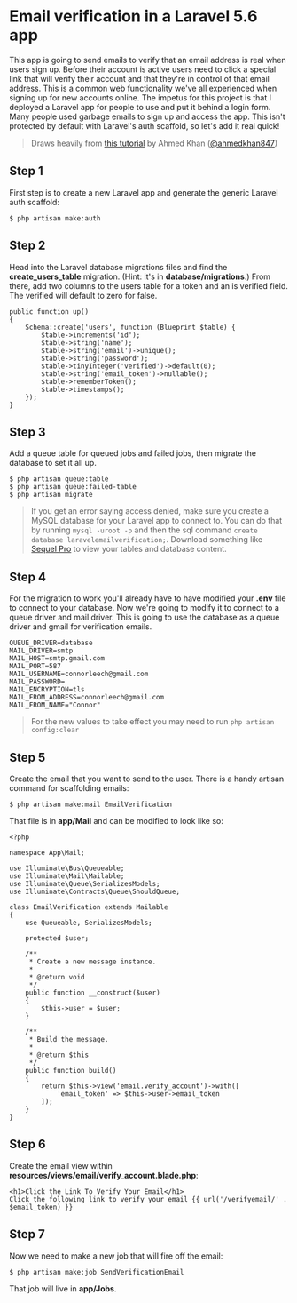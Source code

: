 # Email verification in a Laravel 5.6 app

This app is going to send emails to verify that an email address is real when users sign up. Before their account is active users need
to click a special link that will verify their account and that they're in control of that email address. This is a common 
web functionality we've all experienced when signing up for new accounts online. The impetus for this project is that I deployed 
a Laravel app for people to use and put it behind a login form. Many people used garbage emails to sign up and access the app. 
This isn't protected by default with Laravel's auth scaffold, so let's add it real quick!

> Draws heavily from [this tutorial](https://hackernoon.com/how-to-use-queue-in-laravel-5-4-for-email-verification-3617527a7dbf) by Ahmed Khan ([@ahmedkhan847](https://github.com/ahmedkhan847))

## Step 1

First step is to create a new Laravel app and generate the generic Laravel auth scaffold:

```
$ php artisan make:auth
```

## Step 2

Head into the Laravel database migrations files and find the **create_users_table** migration. (Hint: it's in **database/migrations**.) 
From there, add two columns to the users table for a token and an is verified field. The verified will default to zero for false.

```
public function up()
{
	Schema::create('users', function (Blueprint $table) {
		$table->increments('id');
		$table->string('name');
		$table->string('email')->unique();
		$table->string('password');
		$table->tinyInteger('verified')->default(0);
		$table->string('email_token')->nullable();
		$table->rememberToken();
		$table->timestamps();
	});
} 
```

## Step 3

Add a queue table for queued jobs and failed jobs, then migrate the database to set it all up.

``` 
$ php artisan queue:table
$ php artisan queue:failed-table
$ php artisan migrate
```

> If you get an error saying access denied, make sure you create a MySQL database for your Laravel app to connect to. You can do that by 
running `mysql -uroot -p` and then the sql command `create database laravelemailverification;`. Download something like [Sequel Pro](https://www.sequelpro.com/) 
to view your tables and database content.

## Step 4

For the migration to work you'll already have to have modified your **.env** file to connect to your database. Now we're going to 
modify it to connect to a queue driver and mail driver. This is going to use the database as a queue driver and gmail for verification
emails.

``` 
QUEUE_DRIVER=database
MAIL_DRIVER=smtp
MAIL_HOST=smtp.gmail.com
MAIL_PORT=587
MAIL_USERNAME=connorleech@gmail.com
MAIL_PASSWORD=
MAIL_ENCRYPTION=tls
MAIL_FROM_ADDRESS=connorleech@gmail.com
MAIL_FROM_NAME="Connor"
```

> For the new values to take effect you may need to run `php artisan config:clear`

## Step 5

Create the email that you want to send to the user. There is a handy artisan command for scaffolding emails:

``` 
$ php artisan make:mail EmailVerification
```

That file is in **app/Mail** and can be modified to look like so: 

``` 
<?php

namespace App\Mail;

use Illuminate\Bus\Queueable;
use Illuminate\Mail\Mailable;
use Illuminate\Queue\SerializesModels;
use Illuminate\Contracts\Queue\ShouldQueue;

class EmailVerification extends Mailable
{
    use Queueable, SerializesModels;
    
    protected $user;

    /**
     * Create a new message instance.
     *
     * @return void
     */
    public function __construct($user)
    {
        $this->user = $user;
    }

    /**
     * Build the message.
     *
     * @return $this
     */
    public function build()
    {
        return $this->view('email.verify_account')->with([
            'email_token' => $this->user->email_token    
        ]);
    }
}
```

## Step 6

Create the email view within **resources/views/email/verify_account.blade.php**:

``` 
<h1>Click the Link To Verify Your Email</h1>
Click the following link to verify your email {{ url('/verifyemail/' . $email_token) }}
```

## Step 7

Now we need to make a new job that will fire off the email:

``` 
$ php artisan make:job SendVerificationEmail
```

That job will live in **app/Jobs**.

